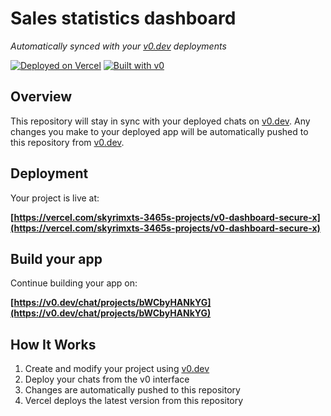 # Sales statistics dashboard

*Automatically synced with your [v0.dev](https://v0.dev) deployments*

[![Deployed on Vercel](https://img.shields.io/badge/Deployed%20on-Vercel-black?style=for-the-badge&logo=vercel)](https://vercel.com/skyrimxts-3465s-projects/v0-dashboard-secure-x)
[![Built with v0](https://img.shields.io/badge/Built%20with-v0.dev-black?style=for-the-badge)](https://v0.dev/chat/projects/bWCbyHANkYG)

## Overview

This repository will stay in sync with your deployed chats on [v0.dev](https://v0.dev).
Any changes you make to your deployed app will be automatically pushed to this repository from [v0.dev](https://v0.dev).

## Deployment

Your project is live at:

**[https://vercel.com/skyrimxts-3465s-projects/v0-dashboard-secure-x](https://vercel.com/skyrimxts-3465s-projects/v0-dashboard-secure-x)**

## Build your app

Continue building your app on:

**[https://v0.dev/chat/projects/bWCbyHANkYG](https://v0.dev/chat/projects/bWCbyHANkYG)**

## How It Works

1. Create and modify your project using [v0.dev](https://v0.dev)
2. Deploy your chats from the v0 interface
3. Changes are automatically pushed to this repository
4. Vercel deploys the latest version from this repository